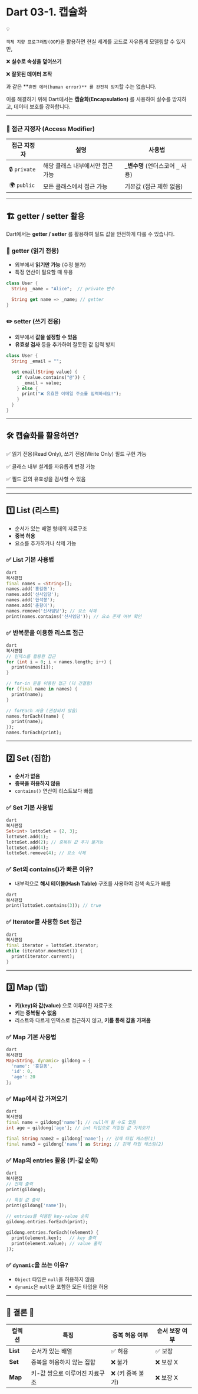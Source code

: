 
# Dart 03-1. 캡슐화
<aside>
💡

`객체 지향 프로그래밍(OOP`)을 활용하면 현실 세계를 코드로 자유롭게 모델링할 수 있지만,

❌ **실수로 속성을 덮어쓰기**

❌ **잘못된 데이터 조작**

과 같은 **`휴먼 에러(human error)** 를 완전히 방지`할 수는 없습니다.

이를 해결하기 위해 Dart에서는 **캡슐화(Encapsulation)** 를 사용하여 실수를 방지하고, 데이터 보호를 강화합니다.

</aside>

---

### 🔑 접근 지정자 (Access Modifier)

| 접근 지정자 | 설명 | 사용법 |
| --- | --- | --- |
| 🔒 `private` | 해당 클래스 내부에서만 접근 가능 | **_변수명** (언더스코어 `_` 사용) |
| 🌍 `public` | 모든 클래스에서 접근 가능 | 기본값 (접근 제한 없음) |

---

## 🏗️ **getter / setter 활용**

Dart에서는 **getter / setter** 를 활용하여 필드 값을 안전하게 다룰 수 있습니다.

### 📖 **getter (읽기 전용)**

- 외부에서 **읽기만 가능** (수정 불가)
- 특정 연산이 필요할 때 유용

```dart
class User {
  String _name = "Alice";  // private 변수

  String get name => _name; // getter
}
```

### ✏️ **setter (쓰기 전용)**

- 외부에서 **값을 설정할 수 있음**
- **유효성 검사** 등을 추가하여 잘못된 값 입력 방지

```dart
class User {
  String _email = "";

  set email(String value) {
    if (value.contains("@")) {
      _email = value;
    } else {
      print("❌ 유효한 이메일 주소를 입력하세요!");
    }
  }
}
```

---

## 🛠️ **캡슐화를 활용하면?**

✅ 읽기 전용(Read Only), 쓰기 전용(Write Only) 필드 구현 가능

✅ 클래스 내부 설계를 자유롭게 변경 가능

✅ 필드 값의 유효성을 검사할 수 있음





---
---

## **1️⃣ List (리스트)**

- 순서가 있는 배열 형태의 자료구조
- **중복 허용**
- 요소를 추가하거나 삭제 가능

### ✅ **List 기본 사용법**

```dart
dart
복사편집
final names = <String>[];
names.add('홍길동');
names.add('신사임당');
names.add('한석봉');
names.add('춘향이');
names.remove('신사임당'); // 요소 삭제
print(names.contains('신사임당')); // 요소 존재 여부 확인

```

### ✅ **반복문을 이용한 리스트 접근**

```dart
dart
복사편집
// 인덱스를 활용한 접근
for (int i = 0; i < names.length; i++) {
  print(names[i]);
}

// for-in 문을 이용한 접근 (더 간결함)
for (final name in names) {
  print(name);
}

// forEach 사용 (권장되지 않음)
names.forEach((name) {
  print(name);
});
names.forEach(print);

```

---

## 2️⃣ **Set (집합)**

- **순서가 없음**
- **중복을 허용하지 않음**
- `contains()` 연산이 리스트보다 빠름

### ✅ **Set 기본 사용법**

```dart
dart
복사편집
Set<int> lottoSet = {2, 3};
lottoSet.add(1);
lottoSet.add(2); // 중복된 값 추가 불가능
lottoSet.add(4);
lottoSet.remove(4); // 요소 삭제

```

### ✅ **Set의 contains()가 빠른 이유?**

- 내부적으로 **해시 테이블(Hash Table)** 구조를 사용하여 검색 속도가 빠름

```dart
dart
복사편집
print(lottoSet.contains(3)); // true

```

### ✅ **Iterator를 사용한 Set 접근**

```dart
dart
복사편집
final iterator = lottoSet.iterator;
while (iterator.moveNext()) {
  print(iterator.current);
}

```

---

## 3️⃣ **Map (맵)**

- **키(key)와 값(value)** 으로 이루어진 자료구조
- **키는 중복될 수 없음**
- 리스트와 다르게 인덱스로 접근하지 않고, **키를 통해 값을 가져옴**

### ✅ **Map 기본 사용법**

```dart
dart
복사편집
Map<String, dynamic> gildong = {
  'name': '홍길동',
  'id': 0,
  'age': 20
};

```

### ✅ **Map에서 값 가져오기**

```dart
dart
복사편집
final name = gildong['name']; // null이 될 수도 있음
int age = gildong['age']; // int 타입으로 저장된 값 가져오기

final String name2 = gildong['name']; // 강제 타입 캐스팅(1)
final name3 = gildong['name'] as String; // 강제 타입 캐스팅(2)

```

### ✅ **Map의 entries 활용 (키-값 순회)**

```dart
dart
복사편집
// 전체 출력
print(gildong);

// 특정 값 출력
print(gildong['name']);

// entries를 이용한 key-value 순회
gildong.entries.forEach(print);

gildong.entries.forEach((element) {
  print(element.key);   // key 출력
  print(element.value); // value 출력
});

```

### ✅ **`dynamic`을 쓰는 이유?**

- `Object` 타입은 `null`을 허용하지 않음
- `dynamic`은 `null`을 포함한 모든 타입을 허용

---

## 👾 결론 👾

| 컬렉션 | 특징 | 중복 허용 여부 | 순서 보장 여부 |
| --- | --- | --- | --- |
| **List** | 순서가 있는 배열 | ✅ 허용 | ✅ 보장 |
| **Set** | 중복을 허용하지 않는 집합 | ❌ 불가 | ❌ 보장 X |
| **Map** | 키-값 쌍으로 이루어진 자료구조 | ❌ (키 중복 불가) | ❌ 보장 X |